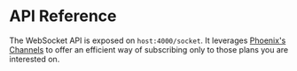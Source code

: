 # API Reference

The WebSocket API is exposed on `host:4000/socket`. It leverages [Phoenix's Channels](https://hexdocs.pm/phoenix/Phoenix.Channel.html#summary) to offer an efficient way of subscribing only to those plans you are interested on.